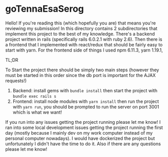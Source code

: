# goTennaEsaSerog

Hello! If you're reading this (which hopefully you are) that means you're reviewing my submission! In this directory contains 2 subdirectories that implement this project to the best of my knowledge. There's a backend project written in rails (specifically rails 6.0.2.1 with ruby 2.6). Then there is a frontend that I implemented with react/redux that should be fairly easy to start with yarn. For the frontend side of things I used npm 6.11.3, yarn 1.19.1, 


TL;DR

To Start the project there should be simply two main steps (however they must be started in this order since the db port is important for the AJAX requests!)

1. Backend: install gems with `bundle install` then start the project with `bundle exec rails s`
2. Frontend: install node modules with `yarn install` then run the project with `yarn run`, you should be prompted to run the server on port 3001 which is what we want!

If you run into any issues getting the project running please let me know! I ran into some local development issues getting the project running the first day (mostly because I mainly dev on my work computer instead of my personal computer nowadays). I would have dockerized the project but unfortunately I didn't have the time to do it. Also if there are any questions please let me know! 